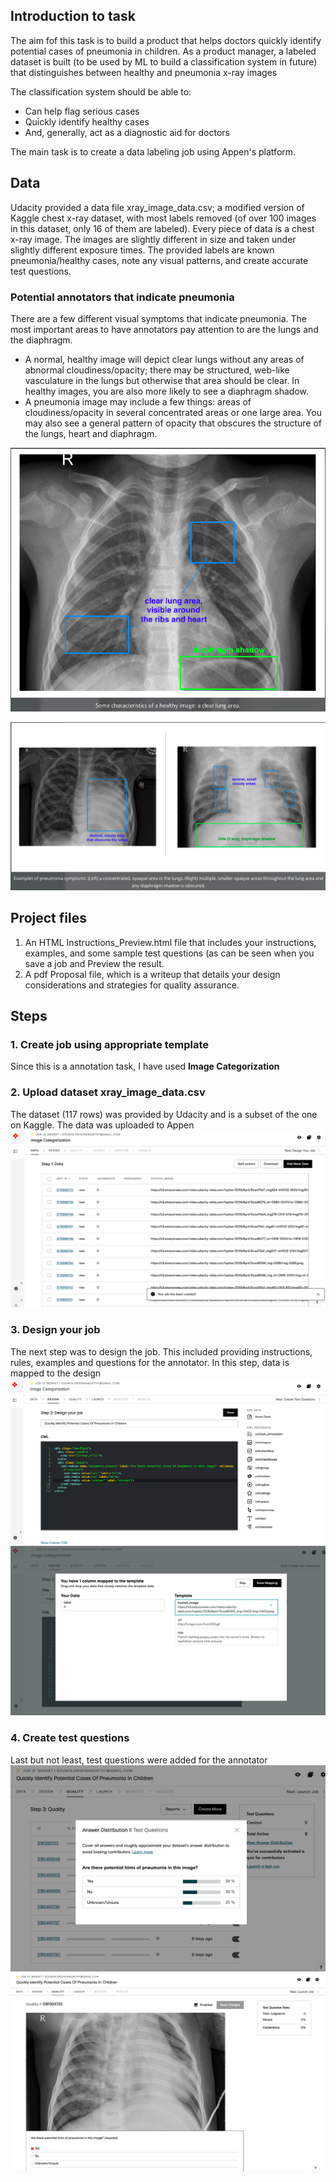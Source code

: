 ## Introduction to task
The aim fof this task is to build a product that helps doctors quickly identify potential cases of pneumonia in children. As a product manager, a labeled dataset is built (to be used by ML to build a classification system in future) that distinguishes between healthy and pneumonia x-ray images 

The classification system should be able to:
* Can help flag serious cases
* Quickly identify healthy cases
* And, generally, act as a diagnostic aid for doctors

The main task is to create a data labeling job using Appen's platform. 

## Data

Udacity provided a data file xray_image_data.csv; a modified version of Kaggle chest x-ray dataset, with most labels removed (of over 100 images in this dataset, only 16 of them are labeled). Every piece of data is a chest x-ray image. The images are slightly different in size and taken under slightly different exposure times. The provided labels are known pneumonia/healthy cases, note any visual patterns, and create accurate test questions.

### Potential annotators that indicate pneumonia
There are a few different visual symptoms that indicate pneumonia. The most important areas to have annotators pay attention to are the lungs and the diaphragm.

* A normal, healthy image will depict clear lungs without any areas of abnormal cloudiness/opacity; there may be structured, web-like vasculature in the lungs but otherwise that area should be clear. In healthy images, you are also more likely to see a diaphragm shadow.
* A pneumonia image may include a few things: areas of cloudiness/opacity in several concentrated areas or one large area. You may also see a general pattern of opacity that obscures the structure of the lungs, heart and diaphragm.

![Clear lung X-Ray](https://github.com/SoumyaK23/AI-Product-Manager-Nanodegree/blob/main/Project%201:%20Create%20Medical%20Image%20Annotation/Screenshots/clear_lung_area_Xray.png)

![Pneumonia example lung X-Ray](https://github.com/SoumyaK23/AI-Product-Manager-Nanodegree/blob/main/Project%201:%20Create%20Medical%20Image%20Annotation/Screenshots/example_peneumonia_symptoms_Xray.png)

## Project files
1. An HTML Instructions_Preview.html file that includes your instructions, examples, and some sample test questions (as can be seen when you save a job and Preview the result.
2. A pdf Proposal file, which is a writeup that details your design considerations and strategies for quality assurance.

## Steps

### 1. Create job using appropriate template
Since this is a annotation task, I have used <Strong>Image Categorization</strong>

### 2. Upload dataset xray_image_data.csv
The dataset (117 rows) was provided by Udacity and is a subset of the one on Kaggle. 
The data was uploaded to Appen
![Data Upload](https://github.com/SoumyaK23/AI-Product-Manager-Nanodegree/blob/main/Project%201:%20Create%20Medical%20Image%20Annotation/Screenshots/Data_upload.png)

### 3. Design your job
The next step was to design the job. This included providing instructions, rules, examples and questions for the annotator.
In this step, data is mapped to the design
![Design](https://github.com/SoumyaK23/AI-Product-Manager-Nanodegree/blob/main/Project%201:%20Create%20Medical%20Image%20Annotation/Screenshots/Design.png)
![Mapping](https://github.com/SoumyaK23/AI-Product-Manager-Nanodegree/blob/main/Project%201:%20Create%20Medical%20Image%20Annotation/Screenshots/Mapping.png)

### 4. Create test questions
Last but not least, test questions were added for the annotator
![Test Questions](https://github.com/SoumyaK23/AI-Product-Manager-Nanodegree/blob/main/Project%201:%20Create%20Medical%20Image%20Annotation/Screenshots/TestQs.png)
![Example test question](https://github.com/SoumyaK23/AI-Product-Manager-Nanodegree/blob/main/Project%201:%20Create%20Medical%20Image%20Annotation/Screenshots/ExampleQ.png)
